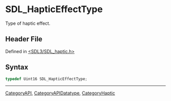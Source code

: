 # SDL_HapticEffectType

Type of haptic effect.

## Header File

Defined in [<SDL3/SDL_haptic.h>](https://github.com/libsdl-org/SDL/blob/main/include/SDL3/SDL_haptic.h)

## Syntax

```c
typedef Uint16 SDL_HapticEffectType;
```

----
[CategoryAPI](CategoryAPI), [CategoryAPIDatatype](CategoryAPIDatatype), [CategoryHaptic](CategoryHaptic)


